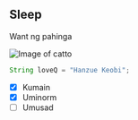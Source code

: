 ## Sleep
Want ng pahinga

![Image of catto](https://www.alleycat.org/wp-content/uploads/2019/03/FELV-cat.jpg)

``` java
String loveQ = "Hanzue Keobi";
```

- [X] Kumain
- [X] Uminorm
- [ ] Umusad
